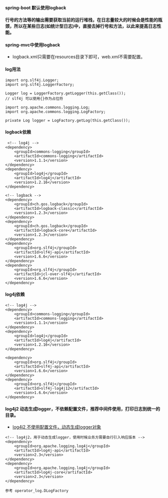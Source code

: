 
#### spring-boot 默认使用logback

#### 行号的方法等的输出需要获取当前的运行堆栈，在日志量较大的时候会是性能的瓶颈，所以在某些日志(如统计型日志)中，直接去掉行号和方法，以此来提高日志性能。

#### spring-mvc中使用logback
* logback.xml只需要在resources目录下即可，web.xml不需要配置。


#### log用法 
```
import org.slf4j.Logger;
import org.slf4j.LoggerFactory;

Logger log = LoggerFactory.getLogger(this.getClass());
// slf4j 可以使用{}作为占位符
```

```
import org.apache.commons.logging.Log;
import org.apache.commons.logging.LogFactory;

private Log logger = LogFactory.getLog(this.getClass());
```

#### logback依赖 
```
 <!-- log4j -->
<dependency>
    <groupId>commons-logging</groupId>
    <artifactId>commons-logging</artifactId>
    <version>1.1.1</version>
</dependency>
<dependency>
    <groupId>log4j</groupId>
    <artifactId>log4j</artifactId>
    <version>1.2.16</version>
</dependency>

<!-- logback -->
<dependency>
    <groupId>ch.qos.logback</groupId>
    <artifactId>logback-classic</artifactId>
    <version>1.2.3</version>
</dependency>
<dependency>
    <groupId>ch.qos.logback</groupId>
    <artifactId>logback-core</artifactId>
    <version>1.2.3</version>
</dependency>
<dependency>
    <groupId>org.slf4j</groupId>
    <artifactId>slf4j-api</artifactId>
    <version>1.6.6</version>
</dependency>
<dependency>
    <groupId>org.slf4j</groupId>
    <artifactId>jcl-over-slf4j</artifactId>
    <version>1.6.6</version>
</dependency>
```

#### log4j依赖
```
<!-- log4j -->
<dependency>
    <groupId>commons-logging</groupId>
    <artifactId>commons-logging</artifactId>
    <version>1.1.1</version>
</dependency>
<dependency>
    <groupId>log4j</groupId>
    <artifactId>log4j</artifactId>
    <version>1.2.16</version>
</dependency>

<dependency>
    <groupId>org.slf4j</groupId>
    <artifactId>slf4j-api</artifactId>
    <version>1.6.6</version>
</dependency>
<dependency>
    <groupId>org.slf4j</groupId>
    <artifactId>slf4j-log4j12</artifactId>
    <version>1.6.6</version>
</dependency>
```

#### log4j2 动态生成logger，不依赖配置文件，推荐中间件使用，打印日志到统一的目录。
* [log4j2 不使用配置文件，动态生成logger对象](https://www.cnblogs.com/0201zcr/p/5726072.html)
```
<!-- log4j2，用于动态生成logger，使用时候业务方需要自行引入响应版本 -->
<dependency>
    <groupId>org.apache.logging.log4j</groupId>
    <artifactId>log4j-api</artifactId>
    <version>2.3</version>
</dependency>
<dependency>
    <groupId>org.apache.logging.log4j</groupId>
    <artifactId>log4j-core</artifactId>
    <version>2.3</version>
</dependency>

参考 operator_log.DLogFactory
```
